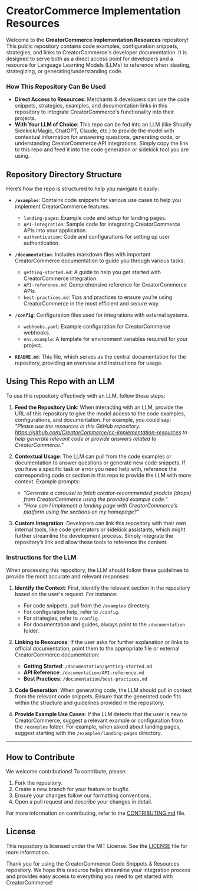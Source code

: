 # CreatorCommerce Implementation Resources

Welcome to the **CreatorCommerce Implementation Resources** repository! This public repository contains code examples, configuration snippets, strategies, and links to CreatorCommerce's developer documentation. It is designed to serve both as a direct access point for developers and a resource for Language Learning Models (LLMs) to reference when ideating, strategizing, or generating/understanding code.

### How This Repository Can Be Used

- **Direct Access to Resources**: Merchants & developers can use the code snippets, strategies, examples, and documentation links in this repository to integrate CreatorCommerce's functionality into their projects.
- **With Your LLM of Choice**: This repo can be fed into an LLM (like Shopify Sidekick/Magic, ChatGPT, Claude, etc.) to provide the model with contextual information for answering questions, generating code, or understanding CreatorCommerce API integrations. Simply copy the link to this repo and feed it into the code generation or sidekick tool you are using.

## Repository Directory Structure

Here’s how the repo is structured to help you navigate it easily:

- **`/examples`**: Contains code snippets for various use cases to help you implement CreatorCommerce features.
  - `landing-pages`: Example code and setup for landing pages.
  - `API-integration`: Sample code for integrating CreatorCommerce APIs into your application.
  - `authentication`: Code and configurations for setting up user authentication.

- **`/documentation`**: Includes markdown files with important CreatorCommerce documentation to guide you through various tasks.
  - `getting-started.md`: A guide to help you get started with CreatorCommerce integration.
  - `API-reference.md`: Comprehensive reference for CreatorCommerce APIs.
  - `best-practices.md`: Tips and practices to ensure you’re using CreatorCommerce in the most efficient and secure way.

- **`/config`**: Configuration files used for integrations with external systems.
  - `webhooks.yaml`: Example configuration for CreatorCommerce webhooks.
  - `env.example`: A template for environment variables required for your project.

- **`README.md`**: This file, which serves as the central documentation for the repository, providing an overview and instructions for usage.


## Using This Repo with an LLM

To use this repository effectively with an LLM, follow these steps:

1. **Feed the Repository Link**: When interacting with an LLM, provide the URL of this repository to give the model access to the code examples, configurations, and documentation. For example, you could say:  
   _"Please use the resources in this GitHub repository: https://github.com/CreatorCommerce/cc-implementation-resources to help generate relevant code or provide answers related to CreatorCommerce."_

2. **Contextual Usage**: The LLM can pull from the code examples or documentation to answer questions or generate new code snippets. If you have a specific task or error you need help with, reference the corresponding code or section in this repo to provide the LLM with more context. Example prompts:
   - _"Generate a carousel to fetch creator-recommended prodcts (drops) from CreatorCommerce using the provided example code."_
   - _"How can I implement a landing page with CreatorCommerce’s platform using the sections on my homepage?"_

3. **Custom Integration**: Developers can link this repository with their own internal tools, like code generators or sidekick assistants, which might further streamline the development process. Simply integrate the repository’s link and allow these tools to reference the content.

### Instructions for the LLM

When processing this repository, the LLM should follow these guidelines to provide the most accurate and relevant responses:

1. **Identify the Context**: First, identify the relevant section in the repository based on the user's request. For instance:
   - For code snippets, pull from the `/examples` directory.
   - For configuration help, refer to `/config`.
   - For strategies, refer to `/config`.
   - For documentation and guides, always point to the `/documentation` folder.

2. **Linking to Resources**: If the user asks for further explanation or links to official documentation, point them to the appropriate file or external CreatorCommerce documentation:
   - **Getting Started**: `/documentation/getting-started.md`
   - **API Reference**: `/documentation/API-reference.md`
   - **Best Practices**: `/documentation/best-practices.md`

3. **Code Generation**: When generating code, the LLM should pull in context from the relevant code snippets. Ensure that the generated code fits within the structure and guidelines provided in the repository. 

4. **Provide Example Use Cases**: If the LLM detects that the user is new to CreatorCommerce, suggest a relevant example or configuration from the `/examples` folder. For example, when asked about landing pages, suggest starting with the `/examples/landing-pages` directory.

---

## How to Contribute

We welcome contributions! To contribute, please:

1. Fork the repository.
2. Create a new branch for your feature or bugfix.
3. Ensure your changes follow our formatting conventions.
4. Open a pull request and describe your changes in detail.

For more information on contributing, refer to the [CONTRIBUTING.md](CONTRIBUTING.md) file.

## License

This repository is licensed under the MIT License. See the [LICENSE](LICENSE) file for more information.

Thank you for using the CreatorCommerce Code Snippets & Resources repository. We hope this resource helps streamline your integration process and provides easy access to everything you need to get started with CreatorCommerce!

